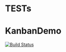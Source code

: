 # TESTs
# KanbanDemo
[![Build Status](https://travis-ci.org/NetVarg/kanban-demo.svg?branch=master)](https://travis-ci.org/NetVarg/kanban-demo)
